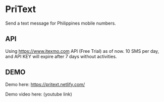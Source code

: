 # PriText
Send a text message for Philippines mobile numbers.
## API
Using https://www.itexmo.com API (Free Trial) as of now. 10 SMS per day, and API KEY will expire after 7 days without activities.

## DEMO
Demo here: https://pritext.netlify.com/

Demo video here: (youtube link) 
